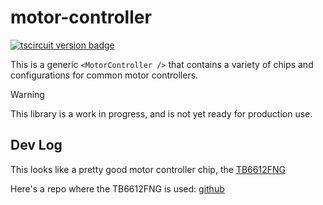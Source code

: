 # motor-controller

[![tscircuit version badge](https://registry-api.tscircuit.com/badges/view?package_name=tscircuit/motor-controller)](https://tscircuit.com/tscircuit/motor-controller)

This is a generic `<MotorController />` that contains a variety of chips and
configurations for common motor controllers.

> [!WARNING]
> This library is a work in progress, and is not yet ready for production use.

## Dev Log

This looks like a pretty good motor controller chip, the [TB6612FNG](https://cdn.sparkfun.com/assets/3/c/c/9/0/TB6612FNG_datasheet_en_20121101.pdf)

Here's a repo where the TB6612FNG is used: [github](https://github.com/adafruit/Adafruit-TB6612-Motor-Driver-Breakout-PCB/tree/master)
